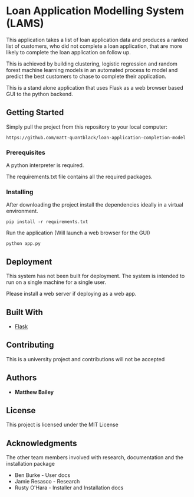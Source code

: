 # Loan Application Modelling System (LAMS)

This application takes a list of loan application data and produces a ranked list of customers, 
who did not complete a loan application, that are more likely to complete the loan application on follow up.


This is achieved by building clustering, logistic regression and random forest machine 
learning models in an automated process to model and predict the best customers to chase to complete their application.


This is a stand alone application that uses Flask as a web browser based GUI to the python backend. 

## Getting Started

Simply pull the project from this repository to your local computer:
```
https://github.com/matt-quantblack/loan-application-completion-model
```

### Prerequisites

A python interpreter is required.

The requirements.txt file contains all the required packages.


### Installing

After downloading the project install the dependencies ideally in a virtual environment.

```
pip install -r requirements.txt
```
Run the application (Will launch a web browser for the GUI)
```
python app.py
```

## Deployment

This system has not been built for deployment. The system is intended to run on a single machine
for a single user.

Please install a web server if deploying as a web app.

## Built With

* [Flask](https://flask.palletsprojects.com/en/1.1.x/) 

## Contributing

This is a university project and contributions will not be accepted

## Authors

* **Matthew Bailey** 

## License

This project is licensed under the MIT License 

## Acknowledgments

The other team members involved with research, documentation and the installation package

* Ben Burke - User docs
* Jamie Resasco - Research
* Rusty O'Hara - Installer and Installation docs